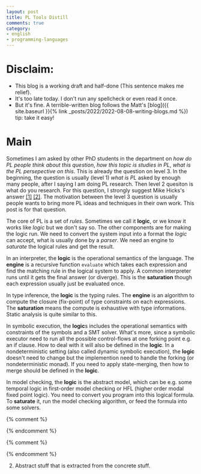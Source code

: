 ```yaml
---
layout: post
title: PL Tools Distill
comments: true
category:
- english
- programming-languages
---
```


# Disclaim:

- This blog is a working draft and half-done (This sentence makes me relief).
- It's too late today. I don't run any spellcheck or even read it once.
- But it's fine. A terrible-written blog follows the Matt's [blog]({{ site.baseurl }}{% link _posts/2022/2022-08-08-writing-blogs.md %}) tip: take it easy!

# Main

Sometimes I am asked by other PhD students in the department on _how do PL people think about this question_, _how this topic is studies in PL_, _what is the PL persepective on this_. This is already the question on level 3. In the beginning, the question is usually (level 1) _what is PL_ asked by enough many people, after I saying I am doing PL research. Then level 2 quesiton is what do you research. For this question, I strongly suggest Mike Hicks's answer [[1]](http://www.pl-enthusiast.net/2015/05/27/what-is-pl-research-and-how-is-it-useful/) [[2]](http://www.pl-enthusiast.net/2019/02/04/what-is-pl-research-the-talk/). The motivation between the level 3 question is usually people wants to bring more PL ideas and techniques in their own work. This post is for that question.

The core of PL is a set of _rules_. Sometimes we call it **logic**, or 
we know it works like _logic_ but we don't say so. The other components are for making the logic run. We need to convert the system input into a format the _logic_ can accept, what is usually done by a _parser_. We need an engine to _saturate_ the logical rules and get the result.

In an interpreter, the **logic** is the operational semantics of the language. The **engine** is a recursive function `evaluate` which takes each expression and find the matching rule in the logical system to apply. A common interpreter runs until it gets the final answer (or diverge). This is the **saturation** though each expression usually just be evaluated once.

In type inference, the **logic** is the typing rules. The **engine** is an algorithm to 
compute the closure (fix-point) of type constraints on each expressions. The **saturation** means the compute is exhaustive with type informations. Static analysis is quite similar to this.

In symbolic execution, the **logic**s includes the operational semantics with constraints of the symbols and a SMT solver. What's more, since a symbolic executor need to run all the possible control-flows at one forking point e.g. an if clause. How to deal with it will also be defined in the **logic**. In a nondeterministic setting (also called dynamic symbolic execution), the **logic** doesn't need to change but the implemention need to handle the forking (or nondeterministic monad). If you need to apply state-merging, then how to merge should be defined in the **logic**.

In model checking, the **logic** is the abstract model, which can be e.g. some temporal logic in first-order model checking or HFL (higher order modal fixed point logic). You need to convert you program into this logical formula. To **saturate** it, run the model checking algorithm, or feed the formula into some solvers.


{% comment %}
<!-- Before into the core, let's think about a few related scenarios:

1. Read an arithmetic expression and compute the result.
2. Run a Python program and see the running output.
3. Compile a TypeScript program and see the compile result (a JavaScript file).
4.  -->
{% endcomment %}

{% comment %}
<!-- (We consider) many techniques belong to PL area: program analysis, symbolic execution, formal verification, etc. I have a vague idea that PL techniques usually contain three components:

1. Concrete stuff that you can see e.g. source-code, programs, logic formula.
2. Credible rules and inference. We need axioms that we believe and treat them as truth. We can collect the facts about individual stuff and then we need composition and inference to collect all the individual facts.
3. Saturation engine. No worry. I just make a fancy names to describe our code (or paper) system to apply (2) to (1). -->
{% endcomment %}


2. Abstract stuff that is extracted from the concrete stuff.

